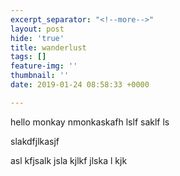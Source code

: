 ```yaml
---
excerpt_separator: "<!--more-->"
layout: post
hide: 'true'
title: wanderlust
tags: []
feature-img: ''
thumbnail: ''
date: 2019-01-24 08:58:33 +0000

---
```

hello monkay nmonkaskafh lslf saklf ls

<!--more-->

slakdfjlkasjf

 asl kfjsalk jsla kjlkf jlska l kjk 